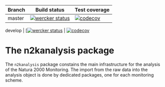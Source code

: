 **Branch** | **Build status** | **Test coverage**
---------- | ---------------- | -----------------
master | [![wercker status](https://app.wercker.com/status/0dc9e0e76caa7b834a0ac6fa9c3ce908/m/master "wercker status")](https://app.wercker.com/project/bykey/0dc9e0e76caa7b834a0ac6fa9c3ce908) | [![codecov](https://codecov.io/gh/inbo/n2kanalysis/branch/master/graph/badge.svg)](https://codecov.io/gh/inbo/n2kanalysis)

develop | [[![wercker status](https://app.wercker.com/status/0dc9e0e76caa7b834a0ac6fa9c3ce908/m/develop "wercker status")](https://app.wercker.com/project/bykey/0dc9e0e76caa7b834a0ac6fa9c3ce908) | [![codecov](https://codecov.io/gh/inbo/n2kanalysis/branch/develop/graph/badge.svg)](https://codecov.io/gh/inbo/n2kanalysis)

# The n2kanalysis package

The `n2kanalysis` package constains the main infrastructure for the analysis of the Natura 2000 Monitoring. The import from the raw data into the analysis object is done by dedicated packages, one for each monitoring scheme.
